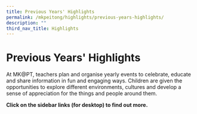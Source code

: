 ```yaml
---
title: Previous Years' Highlights
permalink: /mkpeitong/highlights/previous-years-highlights/
description: ""
third_nav_title: Highlights
---
```


# Previous Years' Highlights


At MK@PT, teachers plan and organise yearly events to celebrate, educate and share information in fun and engaging ways. Children are given the opportunities to explore different environments, cultures and develop a sense of appreciation for the things and people around them. 

  

**Click on the sidebar links (for desktop) to find out more.**